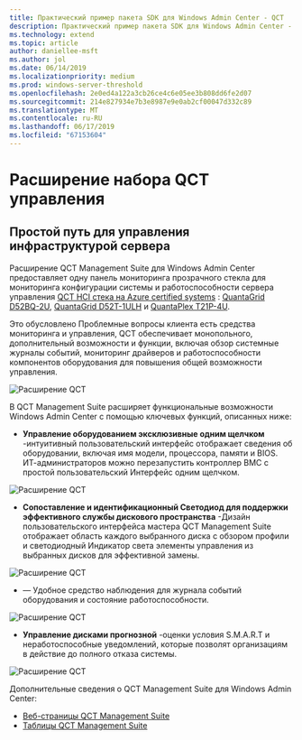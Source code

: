 ```yaml
---
title: Практический пример пакета SDK для Windows Admin Center - QCT
description: Практический пример пакета SDK для Windows Admin Center - QCT
ms.technology: extend
ms.topic: article
author: daniellee-msft
ms.author: jol
ms.date: 06/14/2019
ms.localizationpriority: medium
ms.prod: windows-server-threshold
ms.openlocfilehash: 2e0ed4a122a3cb26ce4c6e05ee3b808dd6fe2d07
ms.sourcegitcommit: 214e827934e7b3e8987e9e0ab2cf00047d332c89
ms.translationtype: MT
ms.contentlocale: ru-RU
ms.lasthandoff: 06/17/2019
ms.locfileid: "67153604"
---
```

# <a name="qct-management-suite-extension"></a>Расширение набора QCT управления

## <a name="a-simple-path-to-server-infrastructure-management"></a>Простой путь для управления инфраструктурой сервера

Расширение QCT Management Suite для Windows Admin Center предоставляет одну панель мониторинга прозрачного стекла для мониторинга конфигурации системы и работоспособности сервера управления [QCT HCI стека на Azure certified systems](https://go.qct.io/solutions/enterprise-private-cloud/qxstack-windows-server-cloud-ready-appliances/windows-server-software-defined-solution-wssd/) : [QuantaGrid D52BQ-2U](https://www.qct.io/product/index/Server/rackmount-server/2U-Rackmount-Server/QuantaGrid-D52BQ-2U), [QuantaGrid D52T-1ULH](https://www.qct.io/product/index/Storage/Storage-Server/1U-Storage-Server/QuantaGrid-D52T-1ULH) и [QuantaPlex T21P-4U](https://www.qct.io/product/index/Storage/Storage-Server/4U-Storage-Server/QuantaPlex-T21P-4U).

Это обусловлено Проблемные вопросы клиента есть средства мониторинга и управления, QCT обеспечивает монопольного, дополнительный возможности и функции, включая обзор системные журналы событий, мониторинг драйверов и работоспособности компонентов оборудования для повышения общей возможности управления.

![Расширение QCT](../../media/extend-case-study-qct/D52T_DarkMode_Disk-Detail-General.PNG)

В QCT Management Suite расширяет функциональные возможности Windows Admin Center с помощью ключевых функций, описанных ниже:
- **Управление оборудованием эксклюзивные одним щелчком** -интуитивный пользовательский интерфейс отображает сведения об оборудовании, включая имя модели, процессора, памяти и BIOS. ИТ-администраторов можно перезапустить контроллер BMC с простой пользовательский Интерфейс одним щелчком.

![Расширение QCT](../../media/extend-case-study-qct/D52T_Overview.PNG)

- **Сопоставление и идентификационный Светодиод для поддержки эффективного службы дискового пространства** -Дизайн пользовательского интерфейса мастера QCT Management Suite отображает область каждого выбранного диска с обзором профили и светодиодный Индикатор света элементы управления из выбранных дисков для эффективной замены.

![Расширение QCT](../../media/extend-case-study-qct/T21P_disk_mapping.png)

- — Удобное средство наблюдения для журнала событий оборудования и состояние работоспособности.

![Расширение QCT](../../media/extend-case-study-qct/D52T_event_log.PNG)

- **Управление дисками прогнозной** -оценки условия S.M.A.R.T и неработоспособные уведомлений, которые позволят организациям в действие до полного отказа системы.

![Расширение QCT](../../media/extend-case-study-qct/T21P_SMART.PNG)

Дополнительные сведения о QCT Management Suite для Windows Admin Center:
- [Веб-страницы QCT Management Suite](https://go.qct.io/solutions/enterprise-private-cloud/qxstack-windows-server-cloud-ready-appliances/)
- [Таблицы QCT Management Suite](https://go.qct.io/wp-content/uploads/2019/04/WAC-data-sheet_v04222019.pdf)